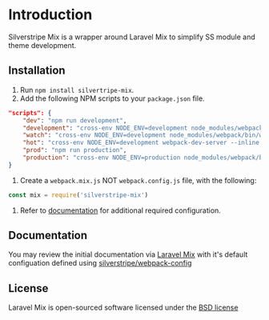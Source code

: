 # Introduction

Silverstripe Mix is a wrapper around Laravel Mix to simplify SS module and theme development.

## Installation

1. Run `npm install silvertripe-mix`.
1. Add the following NPM scripts to your `package.json` file.

```json
"scripts": {
    "dev": "npm run development",
    "development": "cross-env NODE_ENV=development node_modules/webpack/bin/webpack.js --progress --hide-modules --config=node_modules/laravel-mix/setup/webpack.config.js",
    "watch": "cross-env NODE_ENV=development node_modules/webpack/bin/webpack.js --watch --progress --hide-modules --config=node_modules/laravel-mix/setup/webpack.config.js",
    "hot": "cross-env NODE_ENV=development webpack-dev-server --inline --hot --config=node_modules/laravel-mix/setup/webpack.config.js",
    "prod": "npm run production",
    "production": "cross-env NODE_ENV=production node_modules/webpack/bin/webpack.js --progress --hide-modules --config=node_modules/laravel-mix/setup/webpack.config.js"
}
```

1. Create a `webpack.mix.js` NOT `webpack.config.js` file, with the following:

```js
const mix = require('silverstripe-mix')
```

1. Refer to [documentation](#documentation) for additional required configuration.

## Documentation

You may review the initial documentation via [Laravel Mix](https://laravel-mix.com/docs/4.0/basic-example) with it's default configuation defined using [silverstripe/webpack-config](https://github.com/silverstripe/webpack-config)

## License

Laravel Mix is open-sourced software licensed under the [BSD license](http://opensource.org/licenses/MIThttps://opensource.org/licenses/BSD-3-Clause)
